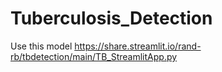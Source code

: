 # Tuberculosis_Detection

Use this model https://share.streamlit.io/rand-rb/tbdetection/main/TB_StreamlitApp.py
